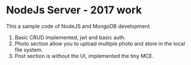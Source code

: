 # NodeJs Server - 2017 work

This a sample code of NodeJS and MongoDB development.

1. Basic CRUD implemented, jwt and basic auth.
2. Photo section allow you to upload multiple photo and store in the local file system.
3. Post section is without the UI, implemented the tiny MCE.




